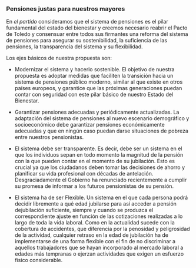 ### Pensiones justas para nuestros mayores
En *el partido* consideramos que el sistema de pensiones es el pilar fundamental
del estado del bienestar y creemos necesario reabrir el Pacto de Toledo y
consensuar entre todos sus firmantes una reforma del sistema de pensiones para
asegurar su sostenibilidad, la suficiencia de las pensiones, la transparencia del
sistema y su flexibilidad.

Los ejes básicos de nuestra propuesta son:

- Modernizar el sistema y hacerlo sostenible. El objetivo de nuestra propuesta es
adoptar medidas que faciliten la transición hacia un sistema de pensiones público
moderno, similar al que existe en otros países europeos, y garantice que las
próximas generaciones puedan contar con seguridad con este pilar básico de
nuestro Estado del Bienestar.

- Garantizar pensiones adecuadas y periódicamente actualizadas. La
adaptación del sistema de pensiones al nuevo escenario demográfico y
socioeconómico debe garantizar pensiones económicamente adecuadas y que
en ningún caso puedan darse situaciones de pobreza entre nuestros pensionistas.

- El sistema debe ser transparente. Es decir, debe ser un sistema en el que los
individuos sepan en todo momento la magnitud de la pensión con la que pueden
contar en el momento de su jubilación. Esto es crucial ya que los ciudadanos deben
tomar las decisiones de ahorro y planificar su vida profesional con décadas de
antelación. Desgraciadamente el Gobierno ha renunciado recientemente a cumplir
su promesa de informar a los futuros pensionistas de su pensión.

- El sistema ha de ser Flexible. Un sistema en el que cada persona podrá decidir
libremente a qué edad jubilarse para así acceder a pensión dejubilación suficiente,
siempre y cuando se produzca el correspondiente ajuste en función de las
cotizaciones realizadas a lo largo de toda la vida laboral. Como en la actualidad
sucede con la cobertura de accidentes, que diferencia por la penosidad y
peligrosidad de la actividad, cualquier retraso en la edad de jubilación ha de
implementarse de una forma flexible con el fin de no discriminar a aquellos
trabajadores que se hayan incorporado al mercado laboral a edades más
tempranas o ejerzan actividades que exigen un esfuerzo físico considerable.
